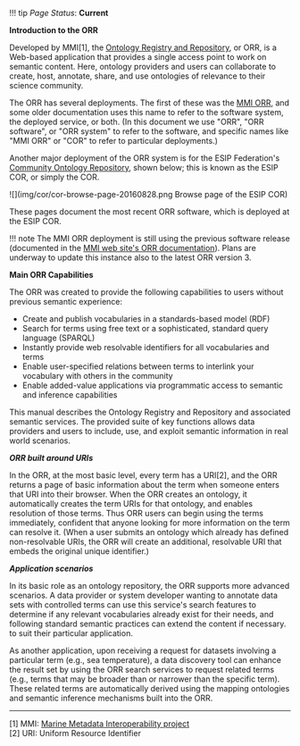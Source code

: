 !!! tip
    _Page Status_: **Current**

**Introduction to the ORR**

Developed by MMI[1], the [Ontology Registry and Repository](http://github.com/mmisw), or ORR, is a Web-based application 
that provides a single access point to work on semantic content. Here, ontology providers and users can collaborate 
to create, host, annotate, share, and use ontologies of relevance to their science community.

The ORR has several deployments. The first of these was the [MMI ORR](http://mmisw.org), and some older 
documentation uses this name to refer to the software system, the deployed service, or both.
(In this document we use "ORR", "ORR software", or "ORR system" to refer to the software, 
and specific names like "MMI ORR" or "COR" to refer to particular deployments.)

Another major deployment of the ORR system is for the ESIP Federation's [Community Ontology
Repository](http://cor.esipfed.org), shown below; this is known as the ESIP COR, or simply the COR.

![](img/cor/cor-browse-page-20160828.png Browse page of the ESIP COR)

These pages document the most recent ORR software, which is deployed at the ESIP COR. 

!!! note
    The MMI ORR deployment is still using the previous software release
    (documented in the [MMI web site's ORR documentation](https://marinemetadata.org/mmiorrusrman)).
    Plans are underway to update this instance also to the latest ORR version 3.


**Main ORR Capabilities**

The ORR was created to provide the following capabilities to users without previous semantic experience:

*   Create and publish vocabularies in a standards-based model (RDF)
*   Search for terms using free text or a sophisticated, standard query language (SPARQL)
*   Instantly provide web resolvable identifiers for all vocabularies and terms
*   Enable user-specified relations between terms to interlink your vocabulary with others in the community
*   Enable added-value applications via programmatic access to semantic and inference capabilities 

This manual describes the Ontology Registry and Repository and associated semantic services. 
The provided suite of key functions allows data providers and users to include, use, and exploit
semantic information in real world scenarios.

***ORR built around URIs*** 

In the ORR, at the most basic level, every term has a URI[2], and the ORR returns a page of basic information about 
the term when someone enters that URI into their browser. When the ORR creates an ontology,
it automatically creates the term URIs for that ontology, and enables resolution of those terms. 
Thus ORR users can begin using the terms immediately, confident that anyone looking for more 
information on the term can resolve it. (When a user submits an ontology which already has
defined non-resolvable URIs, the ORR will create an additional, resolvable URI that embeds
the original unique identifier.)

***Application scenarios***

In its basic role as an ontology repository, the ORR supports more advanced scenarios. 
A data provider or system developer wanting to annotate data sets with controlled terms
can use this service's search features to determine if any relevant vocabularies already exist
for their needs, and following standard semantic practices can extend the content if necessary. 
to suit their particular application. 

As another application, upon receiving a request for datasets involving a particular term 
(e.g., sea temperature), a data discovery tool can enhance the result set by using the 
ORR search services to request related terms (e.g., terms that may be broader than or 
narrower than the specific term). These related terms are automatically derived using 
the mapping ontologies and semantic inference mechanisms built into the ORR.

----

[1] MMI: [Marine Metadata Interoperability project](http://marinemetadata.org)   
[2] URI: Uniform Resource Identifier
